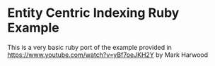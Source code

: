 # Entity Centric Indexing Ruby Example

This is a very basic ruby port of the example provided in https://www.youtube.com/watch?v=yBf7oeJKH2Y by Mark Harwood

